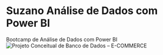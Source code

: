 # Suzano Análise de Dados com Power BI
Bootcamp de Análise de Dados com Power BI
![Projeto Conceitual de Banco de Dados – E-COMMERCE](https://github.com/user-attachments/assets/0becce17-cbcf-4cb3-b686-d5c7b015aab2)
